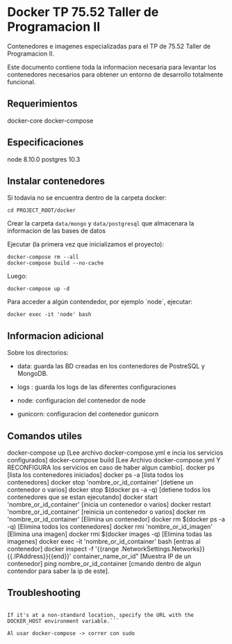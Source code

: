 Docker TP 75.52 Taller de Programacion II 
=========================================

Contenedores e imagenes especializadas para el TP de 75.52 Taller de Programacion II.

Este documento contiene toda la informacion necesaria para levantar los contenedores necesarios para obtener  un entorno de desarrollo totalmente funcional. 

Requerimientos
----------------------------------
docker-core
docker-compose

Especificaciones
----------------------------------
node 8.10.0
postgres 10.3

Instalar contenedores
----------------------------------
Si todavia no se encuentra dentro de la carpeta docker:

	cd PROJECT_ROOT/docker

Crear la carpeta `data/mongo` y `data/postgresql` que almacenara la informacion de las bases de datos

Ejecutar (la primera vez que inicializamos el proyecto):

	docker-compose rm --all 
	docker-compose build --no-cache

Luego:
	
	docker-compose up -d

Para acceder a algún contendedor, por ejemplo ´node´, ejecutar:

	docker exec -it 'node' bash

Informacion adicional
----------------------------------
Sobre los directorios:

  * data: guarda las BD creadas en los contenedores de PostreSQL y MongoDB.

  * logs : guarda los logs de las diferentes configuraciones

  * node: configuracion del contenedor de node

  * gunicorn: configuracion del contenedor gunicorn

Comandos utiles
----------------------------------
docker-compose up [Lee archivo docker-compose.yml e incia los servicios configurados]
docker-compose build [Lee Archivo docker-compose.yml Y RECONFIGURA los servicios en caso de haber algun cambio].
docker ps [lista los contenedores iniciados]
docker ps -a [lista todos los contenedores]
docker stop 'nombre_or_id_container' [detiene un contenedor o varios]
docker stop $(docker ps -a -q) [detiene todos los contenedores que se estan ejecutando]
docker start 'nombre_or_id_container' [inicia un contenedor o varios]
docker restart 'nombre_or_id_container' [reinicia un contenedor o varios]
docker rm 'nombre_or_id_container' [Elimina un contenedor]
docker rm $(docker ps -a -q) [Elimina todos los contenedores]
docker rmi 'nombre_or_id_imagen' [Elimina una imagen]
docker rmi $(docker images -q) [Elimina todas las imagenes]
docker exec -it 'nombre_or_id_container' bash [entras al contenedor]
docker inspect -f '{{range .NetworkSettings.Networks}}{{.IPAddress}}{{end}}' container_name_or_id" [Muestra IP de un contenedor]
ping nombre_or_id_container [cmando dentro de algun contendor para saber la ip de este].

Troubleshooting
----------------------------------
```ERROR: Couldn't connect to Docker daemon at http+docker://localunixsocket - is it running?

If it's at a non-standard location, specify the URL with the DOCKER_HOST environment variable.```

Al usar docker-compose -> correr con sudo